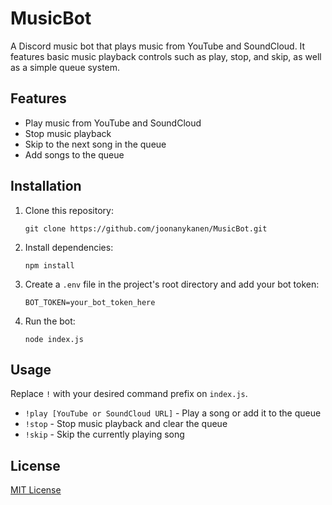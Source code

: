 # MusicBot

A Discord music bot that plays music from YouTube and SoundCloud. It features basic music playback controls such as play, stop, and skip, as well as a simple queue system.

## Features

- Play music from YouTube and SoundCloud
- Stop music playback
- Skip to the next song in the queue
- Add songs to the queue

## Installation

1. Clone this repository:

   `git clone https://github.com/joonanykanen/MusicBot.git`

2. Install dependencies:

   `npm install`

3. Create a `.env` file in the project's root directory and add your bot token:

   `BOT_TOKEN=your_bot_token_here`

4. Run the bot:

   `node index.js`

## Usage

Replace `!` with your desired command prefix on `index.js`.

- `!play [YouTube or SoundCloud URL]` - Play a song or add it to the queue
- `!stop` - Stop music playback and clear the queue
- `!skip` - Skip the currently playing song

## License

[MIT License](./LICENSE)
